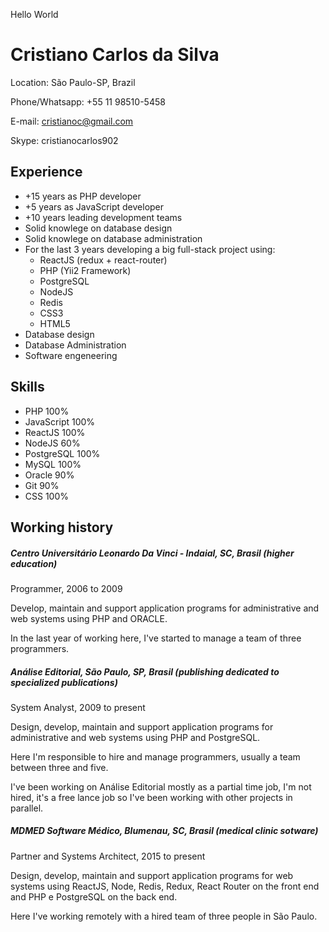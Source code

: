 Hello World
# Cristiano Carlos da Silva

Location: São Paulo-SP, Brazil

Phone/Whatsapp: +55 11 98510-5458

E-mail: cristianoc@gmail.com

Skype: cristianocarlos902

## Experience

* +15 years as PHP developer
* +5 years as JavaScript developer
* +10 years leading development teams
* Solid knowlege on database design
* Solid knowlege on database administration
* For the last 3 years developing a big full-stack project using:
  * ReactJS (redux + react-router)
  * PHP (Yii2 Framework)
  * PostgreSQL
  * NodeJS
  * Redis
  * CSS3
  * HTML5
* Database design
* Database Administration
* Software engeneering

## Skills

* PHP 100%
* JavaScript 100%
* ReactJS 100%
* NodeJS 60%
* PostgreSQL 100%
* MySQL 100%
* Oracle 90%
* Git 90%
* CSS 100%

## Working history

##### Centro Universitário Leonardo Da Vinci - Indaial, SC, Brasil (higher education)
Programmer, 2006 to 2009

Develop, maintain and support application programs for administrative and web systems using PHP and ORACLE.

In the last year of working here, I've started to manage a team of three programmers.

##### Análise Editorial, São Paulo, SP, Brasil (publishing dedicated to specialized publications)
System Analyst, 2009 to present

Design, develop, maintain and support application programs for administrative and web systems using PHP and PostgreSQL.

Here I'm responsible to hire and manage programmers, usually a team between three and five.

I've been working on Análise Editorial mostly as a partial time job, I'm not hired, it's a free lance job so I've been working with other projects in parallel.

##### MDMED Software Médico, Blumenau, SC, Brasil (medical clinic sotware)
Partner and Systems Architect, 2015 to present

Design, develop, maintain and support application programs for web systems using ReactJS, Node, Redis, Redux, React Router on the front end and PHP e PostgreSQL on the back end. 

Here I've working remotely with a hired team of three people in São Paulo.

